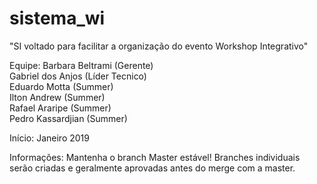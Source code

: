 # sistema_wi
"SI voltado para facilitar a organização do evento Workshop Integrativo"


Equipe:
Barbara Beltrami (Gerente)  
Gabriel dos Anjos (Líder Tecnico)  
Eduardo Motta (Summer)  
Ilton Andrew (Summer)  
Rafael Araripe (Summer)  
Pedro Kassardjian (Summer)  

Início:
Janeiro 2019

Informações:
Mantenha o branch Master estável!
Branches individuais serão criadas e geralmente aprovadas antes do merge com a master.
